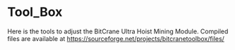 # Tool_Box
Here is the tools to adjust the BitCrane Ultra Hoist Mining Module.
Compiled files are available at 
https://sourceforge.net/projects/bitcranetoolbox/files/

